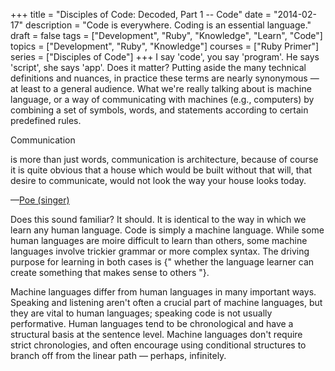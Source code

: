 +++
title = "Disciples of Code: Decoded, Part 1 -- Code"
date = "2014-02-17"
description = "Code is everywhere. Coding is an essential language."
draft = false
tags = ["Development", "Ruby", "Knowledge", "Learn", "Code"]
topics = ["Development", "Ruby", "Knowledge"]
courses = ["Ruby Primer"]
series = ["Disciples of Code"]
+++
I say 'code', you say 'program'. He says 'script', she says 'app'. Does it matter? Putting aside the many technical definitions and nuances, in practice these terms are nearly synonymous — at least to a general audience. What we're really talking about is machine language, or a way of communicating with machines (e.g., computers) by combining a set of symbols, words, and statements according to certain predefined rules.

<aside class="quote pullquote float-right">
  <div class="pullquote-right-textbox">
    <p class="pullquote-text text-right first-word">Communication</p>
    <p class="pullquote-text text-justify remaining-words">is more than just words, communication is architecture, because of course it is quite obvious that a house which would be built without that will, that desire to communicate, would not look the way your house looks today.</p>
    <p class="pullquote-text text-right by">&mdash;<a href="http://www.officialpoe.com">Poe (singer)</a></p>
  </div>
</aside>

Does this sound familiar? It should. It is identical to the way in which we learn any human language. Code is simply a machine language. While some human languages are moire difficult to learn than others, some machine languages involve trickier grammar or more complex syntax. The driving purpose for learning in both cases is {" whether the language learner can create something that makes sense to others "}.


Machine languages differ from human languages in many important ways. Speaking and listening aren't often a crucial part of machine languages, but they are vital to human languages; speaking code is not usually performative. Human languages tend to be chronological and have a structural basis at the sentence level. Machine languages don't require strict chronologies, and often encourage using conditional structures to branch off from the linear path — perhaps, infinitely.
